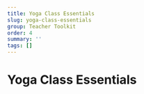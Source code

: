 ```yaml
---
title: Yoga Class Essentials
slug: yoga-class-essentials
group: Teacher Toolkit
order: 4
summary: ''
tags: []
---
```

# Yoga Class Essentials


